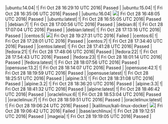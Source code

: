 |ubuntu:14.04| \![](https://cdn.rawgit.com/Neilpang/letest/master/status/ubuntu-14.04.svg?1477672150)| Fri Oct 28 16:29:10 UTC 2016| Passed |
|ubuntu:15.04| \![](https://cdn.rawgit.com/Neilpang/letest/master/status/ubuntu-15.04.svg?1477672506)| Fri Oct 28 16:35:06 UTC 2016| Passed |
|ubuntu:16.04| ![](https://cdn.rawgit.com/Neilpang/letest/master/status/ubuntu-16.04.svg?1477673285)| Fri Oct 28 16:48:05 UTC 2016| Passed |
|ubuntu:latest| \![](https://cdn.rawgit.com/Neilpang/letest/master/status/ubuntu-latest.svg?1477673705)| Fri Oct 28 16:55:05 UTC 2016| Passed |
|debian:7| \![](https://cdn.rawgit.com/Neilpang/letest/master/status/debian-7.svg?1477674056)| Fri Oct 28 17:00:56 UTC 2016| Passed |
|debian:8| \![](https://cdn.rawgit.com/Neilpang/letest/master/status/debian-8.svg?1477674424)| Fri Oct 28 17:07:04 UTC 2016| Passed |
|debian:latest| \![](https://cdn.rawgit.com/Neilpang/letest/master/status/debian-latest.svg?1477674796)| Fri Oct 28 17:13:16 UTC 2016| Passed |
|centos:5| ![](https://cdn.rawgit.com/Neilpang/letest/master/status/centos-5.svg?1477682851)| Fri Oct 28 19:27:31 UTC 2016| Failed |
|centos:6| \![](https://cdn.rawgit.com/Neilpang/letest/master/status/centos-6.svg?1477675681)| Fri Oct 28 17:28:01 UTC 2016| Passed |
|centos:7| \![](https://cdn.rawgit.com/Neilpang/letest/master/status/centos-7.svg?1477676080)| Fri Oct 28 17:34:40 UTC 2016| Passed |
|centos:latest| \![](https://cdn.rawgit.com/Neilpang/letest/master/status/centos-latest.svg?1477676488)| Fri Oct 28 17:41:28 UTC 2016| Passed |
|fedora:21| \![](https://cdn.rawgit.com/Neilpang/letest/master/status/fedora-21.svg?1477676886)| Fri Oct 28 17:48:06 UTC 2016| Passed |
|fedora:22| \![](https://cdn.rawgit.com/Neilpang/letest/master/status/fedora-22.svg?1477677283)| Fri Oct 28 17:54:43 UTC 2016| Passed |
|fedora:23| \![](https://cdn.rawgit.com/Neilpang/letest/master/status/fedora-23.svg?1477677674)| Fri Oct 28 18:01:14 UTC 2016| Passed |
|fedora:latest| \![](https://cdn.rawgit.com/Neilpang/letest/master/status/fedora-latest.svg?1477678076)| Fri Oct 28 18:07:56 UTC 2016| Passed |
|opensuse:13.2| \![](https://cdn.rawgit.com/Neilpang/letest/master/status/opensuse-13.2.svg?1477678447)| Fri Oct 28 18:14:07 UTC 2016| Passed |
|opensuse:42.1| \![](https://cdn.rawgit.com/Neilpang/letest/master/status/opensuse-42.1.svg?1477678799)| Fri Oct 28 18:19:59 UTC 2016| Passed |
|opensuse:latest| \![](https://cdn.rawgit.com/Neilpang/letest/master/status/opensuse-latest.svg?1477679151)| Fri Oct 28 18:25:51 UTC 2016| Passed |
|alpine:3.1| \![](https://cdn.rawgit.com/Neilpang/letest/master/status/alpine-3.1.svg?1477679468)| Fri Oct 28 18:31:08 UTC 2016| Passed |
|alpine:3.2| \![](https://cdn.rawgit.com/Neilpang/letest/master/status/alpine-3.2.svg?1477679780)| Fri Oct 28 18:36:20 UTC 2016| Passed |
|alpine:3.3| \![](https://cdn.rawgit.com/Neilpang/letest/master/status/alpine-3.3.svg?1477680092)| Fri Oct 28 18:41:32 UTC 2016| Passed |
|alpine:latest| \![](https://cdn.rawgit.com/Neilpang/letest/master/status/alpine-latest.svg?1477680402)| Fri Oct 28 18:46:42 UTC 2016| Passed |
|oraclelinux:6| \![](https://cdn.rawgit.com/Neilpang/letest/master/status/oraclelinux-6.svg?1477680784)| Fri Oct 28 18:53:04 UTC 2016| Passed |
|oraclelinux:7| \![](https://cdn.rawgit.com/Neilpang/letest/master/status/oraclelinux-7.svg?1477681191)| Fri Oct 28 18:59:51 UTC 2016| Passed |
|oraclelinux:latest| \![](https://cdn.rawgit.com/Neilpang/letest/master/status/oraclelinux-latest.svg?1477681584)| Fri Oct 28 19:06:24 UTC 2016| Passed |
|kalilinux/kali-linux-docker| ![](https://cdn.rawgit.com/Neilpang/letest/master/status/kalilinux-kali-linux-docker.svg?1477681602)| Fri Oct 28 19:06:42 UTC 2016| Failed |
|base/archlinux| \![](https://cdn.rawgit.com/Neilpang/letest/master/status/base-archlinux.svg?1477681971)| Fri Oct 28 19:12:51 UTC 2016| Passed |
|mageia| \![](https://cdn.rawgit.com/Neilpang/letest/master/status/mageia.svg?1477682345)| Fri Oct 28 19:19:05 UTC 2016| Passed |
